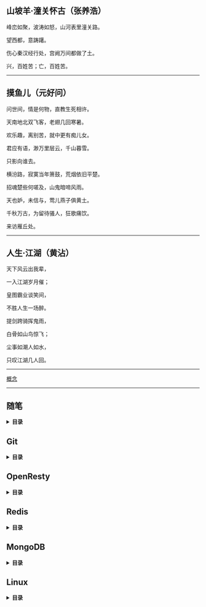 ## 山坡羊·潼关怀古（张养浩）

峰峦如聚，波涛如怒，山河表里潼关路。

望西都，意踌躇。

伤心秦汉经行处，宫阙万间都做了土。

兴，百姓苦；亡，百姓苦。

---

## 摸鱼儿（元好问）

问世间，情是何物，直教生死相许。

天南地北双飞客，老翅几回寒暑。

欢乐趣，离别苦，就中更有痴儿女。

君应有语，渺万里层云，千山暮雪。

只影向谁去。

横汾路，寂寞当年箫鼓，荒烟依旧平楚。

招魂楚些何嗟及，山鬼暗啼风雨。

天也妒，未信与，莺儿燕子俱黄土。

千秋万古，为留待骚人，狂歌痛饮。

来访雁丘处。

---

## 人生·江湖（黄沾）

天下风云出我辈，

一入江湖岁月催；

皇图霸业谈笑间，

不胜人生一场醉。

提剑跨骑挥鬼雨，

白骨如山鸟惊飞；

尘事如潮人如水，

只叹江湖几人回。

---
[概念](./触动-概念.md)

---

## 随笔
<details>
<summary><b>目录</b></summary>

* [蜉蝣](随笔/蜉蝣.md)
* [蝼蚁](随笔/蝼蚁.md)
* [表演](随笔/表演.md)
* [高潮](随笔/高潮.md)
* [湖水](随笔/湖水.md)
* [划过夜空的流星](随笔/划过夜空的流星.md)
* [近视了](随笔/近视了.md)
* [夜的星空](随笔/夜的星空.md)
* [夜](随笔/夜.md)
</details>

## Git
<details>
<summary><b>目录</b></summary>

* [Git快速入门](Git/Git快速入门.md)
* [Git手册](Git/Git手册.md)
</details>

## OpenResty
<details>
<summary><b>目录</b></summary>

* [Lua](Openresty/lua.md)
* [lua_exmple](Openresty/lua_exmple.md)
* [lua程序设计](Openresty/lua程序设计.md)
</details>

## Redis
<details>
<summary><b>目录</b></summary>

* [HyperLogLog](Redis/HyperLogLog.md)
* [Stream](Redis/Stream.md)
* [持久化](Redis/持久化.md)
* [复制](Redis/复制.md)
* [优化](Redis/优化.md)
* [命令行](Redis/命令行.md)
* [源码](Redis/源码.md)
</details>

## MongoDB
<details>
<summary><b>目录</b></summary>

* [基础](MongoDB/基础.md)
* [增删改查](MongoDB/增删改查.md)
* [聚合](MongoDB/聚合.md)
* [安全篇](MongoDB/安全篇.md)
* [索引](MongoDB/索引.md)
* [事务](MongoDB/事务.md)
* [副本集的概念](MongoDB/副本集的概念.md)
* [副本集的高可用性](MongoDB/副本集的高可用性.md)
* [副本集的部署和维护](MongoDB/副本集的部署和维护.md)
* [Oplog日志](MongoDB/Oplog日志.md)
</details>

## Linux
<details>
<summary><b>目录</b></summary>

* [用户和用户组](Linux/用户和用户组.md)
* [sed和awk](Linux/sed和awk.md)
* [sort、wc、uniq](Linux/sort、wc、uniq.md)
* [rsync](Linux/rsync.md)
* [修改时区](Linux/修改时区.md)
* [vim](Linux/vim.md)
</details>
